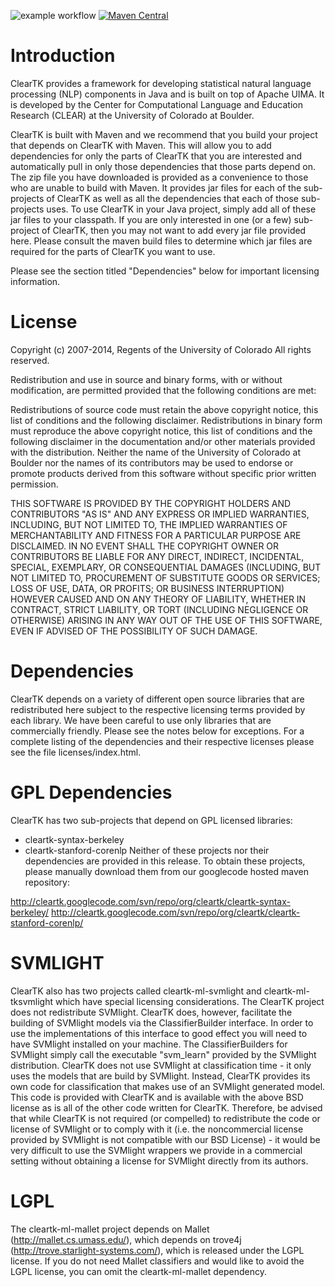 ![example workflow](https://github.com/ClearTK/cleartk/actions/workflows/build-snapshot.yml/badge.svg)
[![Maven Central](https://maven-badges.herokuapp.com/maven-central/org.dkpro.core/dkpro-core/badge.svg?style=plastic)](https://maven-badges.herokuapp.com/maven-central/org.cleartk/cleartk)

# Introduction #

ClearTK provides a framework for developing statistical natural language 
processing (NLP) components in Java and is built on top of Apache UIMA. It is 
developed by the Center for Computational Language and Education Research 
(CLEAR) at the University of Colorado at Boulder.

ClearTK is built with Maven and we recommend that you build your project that
depends on ClearTK with Maven.  This will allow you to add dependencies for only
the parts of ClearTK that you are interested and automatically pull in only 
those dependencies that those parts depend on.  The zip file you have downloaded
is provided as a convenience to those who are unable to build with Maven.  It 
provides jar files for each of the sub-projects of ClearTK as well as all the 
dependencies that each of those sub-projects uses.  To use ClearTK in your 
Java project, simply add all of these jar files to your classpath.  If you are
only interested in one (or a few) sub-project of ClearTK, then you may not want
to add every jar file provided here.  Please consult the maven build files to 
determine which jar files are required for the parts of ClearTK you want to use.   

Please see the section titled "Dependencies" below for important licensing information.

# License #

Copyright (c) 2007-2014, Regents of the University of Colorado 
All rights reserved.

Redistribution and use in source and binary forms, with or without
modification, are permitted provided that the following conditions are met:

Redistributions of source code must retain the above copyright notice, this list of conditions and the following disclaimer. 
Redistributions in binary form must reproduce the above copyright notice, this list of conditions and the following disclaimer in the documentation and/or other materials provided with the distribution. 
Neither the name of the University of Colorado at Boulder nor the names of its contributors may be used to endorse or promote products derived from this software without specific prior written permission. 

THIS SOFTWARE IS PROVIDED BY THE COPYRIGHT HOLDERS AND CONTRIBUTORS "AS IS"
AND ANY EXPRESS OR IMPLIED WARRANTIES, INCLUDING, BUT NOT LIMITED TO, THE
IMPLIED WARRANTIES OF MERCHANTABILITY AND FITNESS FOR A PARTICULAR PURPOSE
ARE DISCLAIMED. IN NO EVENT SHALL THE COPYRIGHT OWNER OR CONTRIBUTORS BE
LIABLE FOR ANY DIRECT, INDIRECT, INCIDENTAL, SPECIAL, EXEMPLARY, OR
CONSEQUENTIAL DAMAGES (INCLUDING, BUT NOT LIMITED TO, PROCUREMENT OF
SUBSTITUTE GOODS OR SERVICES; LOSS OF USE, DATA, OR PROFITS; OR BUSINESS
INTERRUPTION) HOWEVER CAUSED AND ON ANY THEORY OF LIABILITY, WHETHER IN
CONTRACT, STRICT LIABILITY, OR TORT (INCLUDING NEGLIGENCE OR OTHERWISE)
ARISING IN ANY WAY OUT OF THE USE OF THIS SOFTWARE, EVEN IF ADVISED OF THE
POSSIBILITY OF SUCH DAMAGE. 

# Dependencies #

ClearTK depends on a variety of different open source libraries that are
redistributed here subject to the respective licensing terms provided by 
each library.  We have been careful to use only libraries that are 
commercially friendly.  Please see the notes below for exceptions.  For a 
complete listing of the dependencies and their respective licenses please
see the file licenses/index.html.

# GPL Dependencies #

ClearTK has two sub-projects that depend on GPL licensed libraries: 
 * cleartk-syntax-berkeley
 * cleartk-stanford-corenlp
Neither of these projects nor their dependencies are provided in this release.
To obtain these projects, please manually download them from our googlecode
hosted maven repository:

http://cleartk.googlecode.com/svn/repo/org/cleartk/cleartk-syntax-berkeley/
http://cleartk.googlecode.com/svn/repo/org/cleartk/cleartk-stanford-corenlp/

# SVMLIGHT #

ClearTK also has two projects called cleartk-ml-svmlight and cleartk-ml-tksvmlight
which have special licensing considerations. The ClearTK project does not 
redistribute SVMlight. ClearTK does, however, facilitate the building of SVMlight 
models via the ClassifierBuilder interface. In order to use the implementations of
this interface to good effect you will need to have SVMlight installed on your
machine. The ClassifierBuilders for SVMlight simply call the executable "svm_learn"
provided by the SVMlight distribution. ClearTK does not use SVMlight at
classification time - it only uses the models that are build by SVMlight. Instead,
ClearTK provides its own code for classification that makes use of an SVMlight
generated model.  This code is provided with ClearTK and is available with the
above BSD license as is all of the other code written for ClearTK. Therefore, be
advised that while ClearTK is not required (or compelled) to redistribute the code
or license of SVMlight or to comply with it (i.e. the noncommercial license
provided by SVMlight is not compatible with our BSD License) - it would be very
difficult to use the SVMlight wrappers we provide in a commercial setting without
obtaining a license for SVMlight directly from its authors.  

# LGPL #

The cleartk-ml-mallet project depends on Mallet (http://mallet.cs.umass.edu/),
which depends on trove4j (http://trove.starlight-systems.com/), which is
released under the LGPL license. If you do not need Mallet classifiers and would
like to avoid the LGPL license, you can omit the cleartk-ml-mallet dependency.
